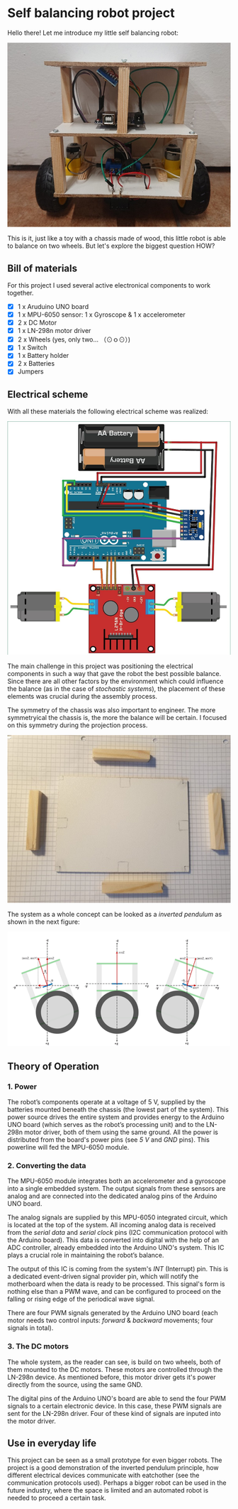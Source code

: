 # Self balancing robot project

Hello there! Let me introduce my little self balancing robot:

![Ref Image](./images/img1_robot.jpg)

This is it, just like a toy with a chassis made of wood, this little robot is able to balance on two wheels. But let's explore the biggest question HOW?

## Bill of materials

For this project I used several active electronical components to work together. 

  - [x] 1 x Aruduino UNO board
  - [x] 1 x MPU-6050 sensor: 1 x Gyroscope & 1 x accelerometer
  - [x] 2 x DC Motor
  - [x] 1 x LN-298n motor driver
  - [x] 2 x Wheels (yes, only two...   （⊙ｏ⊙）)
  - [x] 1 x Switch
  - [x] 1 x Battery holder
  - [x] 2 x Batteries
  - [x] Jumpers

## Electrical scheme

With all these materials the following electrical scheme was realized:

![Ref Image](./electrical_scheme/schematic_diagram.jpg)

The main challenge in this project was positioning the electrical components in such a way that gave the robot the best possible balance. Since there are all other factors by the environment which could influence the balance (as in the case of _stochastic systems_), the placement of these elements was crucial during the assembly process.

The symmetry of the chassis was also important to engineer. The more symmetryical the chassis is, the more the balance will be certain. I focused on this symmetry during the projection process.

![Ref Image](./images/assembling_process.jpg)

The system as a whole concept can be looked as a _inverted pendulum_ as shown in the next figure:

![Ref Image](./images/inverted_pendulum.png)

## Theory of Operation

### 1. Power

The robot’s components operate at a voltage of 5 V, supplied by the batteries mounted beneath the chassis (the lowest part of the system). This power source drives the entire system and provides energy to the Arduino UNO board (which serves as the robot’s processing unit) and to the LN-298n motor driver, both of them using the same ground. All the power is distributed from the board's power pins (see _5 V_ and _GND_ pins). This powerline will fed the MPU-6050 module.

### 2. Converting the data

The MPU-6050 module integrates both an accelerometer and a gyroscope into a single embedded system. The output signals from these sensors are analog and are connected into the dedicated analog pins of the Arduino UNO board.

The analog signals are supplied by this MPU-6050 integrated circuit, which is located at the top of the system. All incoming analog data is received from the _serial data_ and _serial clock_ pins (I2C communication protocol with the Arduino board). This data is converted into digital with the help of an ADC controller, already embedded into the Arduino UNO's system. This IC plays a crucial role in maintaining the robot’s balance.

The output of this IC is coming from the system's _INT_ (Interrupt) pin. This is a dedicated event-driven signal provider pin, which will notify the motherboard when the data is ready to be processed. This signal's form is nothing else than a PWM wave, and can be configured to proceed on the falling or rising edge of the periodical wave signal.

There are four PWM signals generated by the Arduino UNO board (each motor needs two control inputs: _forward_ & _backward_ movements; four signals in total).

### 3. The DC motors

The whole system, as the reader can see, is build on two wheels, both of them mounted to the DC motors. These motors are controlled through the LN-298n device. As mentioned before, this motor driver gets it's power directly from the source, using the same GND. 

The digital pins of the Arduino UNO's board are able to send the four PWM signals to a certain electronic device. In this case, these PWM signals are sent for the LN-298n driver. Four of these kind of signals are inputed into the motor driver. 

## Use in everyday life

This project can be seen as a small prototype for even bigger robots. The project is a good demonstration of the inverted pendulum principle, how different electrical devices communicate with eatchother (see the communication protocols used). Perhaps a bigger robot can be used in the future industry, where the space is limited and an automated robot is needed to proceed a certain task.